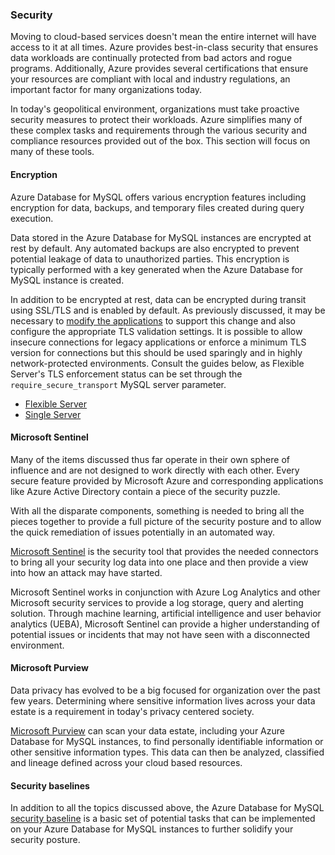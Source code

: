 ### Security

Moving to cloud-based services doesn't mean the entire internet will have access to it at all times. Azure provides best-in-class security that ensures data workloads are continually protected from bad actors and rogue programs. Additionally, Azure provides several certifications that ensure your resources are compliant with local and industry regulations, an important factor for many organizations today.

In today's geopolitical environment, organizations must take proactive security measures to protect their workloads.  Azure simplifies many of these complex tasks and requirements through the various security and compliance resources provided out of the box.  This section will focus on many of these tools.

#### Encryption

Azure Database for MySQL offers various encryption features including encryption for data, backups, and temporary files created during query execution.

Data stored in the Azure Database for MySQL instances are encrypted at rest by default. Any automated backups are also encrypted to prevent potential leakage of data to unauthorized parties. This encryption is typically performed with a key generated when the Azure Database for MySQL instance is created.

In addition to be encrypted at rest, data can be encrypted during transit using SSL/TLS and is enabled by default. As previously discussed, it may be necessary to [modify the applications](https://docs.microsoft.com/azure/mysql/howto-configure-ssl) to support this change and also configure the appropriate TLS validation settings. It is possible to allow insecure connections for legacy applications or enforce a minimum TLS version for connections but this should be used sparingly and in highly network-protected environments. Consult the guides below, as Flexible Server's TLS enforcement status can be set through the `require_secure_transport` MySQL server parameter.

- [Flexible Server](https://docs.microsoft.com/azure/mysql/flexible-server/how-to-connect-tls-ssl)
- [Single Server](https://docs.microsoft.com/azure/mysql/concepts-ssl-connection-security)

#### Microsoft Sentinel

Many of the items discussed thus far operate in their own sphere of influence and are not designed to work directly with each other. Every secure feature provided by Microsoft Azure and corresponding applications like Azure Active Directory contain a piece of the security puzzle.  

With all the disparate components, something is needed to bring all the pieces together to provide a full picture of the security posture and to allow the quick remediation of issues potentially in an automated way.

[Microsoft Sentinel](https://docs.microsoft.com/en-us/azure/sentinel/overview) is the security tool that provides the needed connectors to bring all your security log data into one place and then provide a view into how an attack may have started.

Microsoft Sentinel works in conjunction with Azure Log Analytics and other Microsoft security services to provide a log storage, query and alerting solution.  Through machine learning, artificial intelligence and user behavior analytics (UEBA), Microsoft Sentinel can provide a higher understanding of potential issues or incidents that may not have seen with a disconnected environment.

#### Microsoft Purview

Data privacy has evolved to be a big focused for organization over the past few years. Determining where sensitive information lives across your data estate is a requirement in today's privacy centered society.

[Microsoft Purview](https://docs.microsoft.com/en-us/azure/purview/overview) can scan your data estate, including your Azure Database for MySQL instances, to find personally identifiable information or other sensitive information types.  This data can then be analyzed, classified and lineage defined across your cloud based resources.

#### Security baselines

In addition to all the topics discussed above, the Azure Database for MySQL [security baseline](https://docs.microsoft.com/azure/mysql/security-baseline) is a basic set of potential tasks that can be implemented on your Azure Database for MySQL instances to further solidify your security posture.
